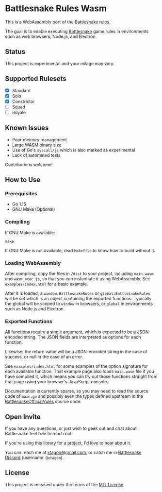 # Battlesnake Rules Wasm

This is a WebAssembly port of the [Battlesnake rules][rules].

The goal is to enable executing [Battlesnake][battlesnake] game rules in
environments such as web browsers, Node.js, and Electron.

## Status

This project is experimental and your milage may vary.

## Supported Rulesets

- [x] Standard
- [x] Solo
- [x] Constrictor
- [ ] Squad
- [ ] Royale

## Known Issues

- Poor memory management
- Large WASM binary size
- Use of Go's `syscall/js` which is also marked as experimental
- Lack of automated tests

Contributions welcome!

## How to Use

### Prerequisites

- Go 1.15
- GNU Make (Optional)

### Compiling

If GNU Make is available:

```shell
make
```

If GNU Make is not available, read `Makefile` to know how to build without it.

### Loading WebAssembly

After compiling, copy the files in `/dist` to your project, including
`main.wasm` and `wasm_exec.js`, so that you can instantiate it using
WebAssembly. See `examples/index.html` for a basic example.

After it is loaded, a `window.BattlesnakeRules` or `global.BattlesnakeRules`
will be set which is an object containing the exported functions. Typically the
global will be scoped to `window` in browsers, or `global` in environments such
as Node.js and Electron.

### Exported Functions

All functions require a single argument, which is expected to be a JSON-encoded
string. The JSON fields are interpreted as options for each function.

Likewise, the return value will be a JSON-encoded string in the case of
success, or null in the case of an error.

See `examples/index.html` for some examples of the option signature for each
available function. That example page also loads `main.wasm` file if you have
compiled it, which means you can try out those functions straight from that
page using your browser's JavaScript console.

Documentation is currently sparse, so you may need to read the source code of
`main.go` and possibly even the types defined upstream in the
[BattlesnakeOfficial/rules][rules] source code.

## Open Invite

If you have any questions, or just wish to geek out and chat about Battlesnake
feel free to reach out!

If you're using this library for a project, I'd love to hear about it.

You can reach me at [xtagon@gmail.com](mailto:xtagon@gmail.com), or catch me in
[Battlesnake Discord][battlesnake-discord] (username: `@xtagon`).

## License

This project is released under the terms of the [MIT License](LICENSE.txt).

[battlesnake]: https://play.battlesnake.com/
[battlesnake-discord]: https://play.battlesnake.com/discord/
[rules]: https://github.com/BattlesnakeOfficial/rules
